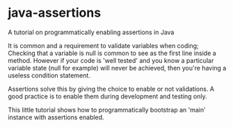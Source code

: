 # java-assertions
A tutorial on programmatically enabling assertions in Java

It is common and a requirement to validate variables when coding; Checking that a variable is null is common to see as the first line inside a method. However if your code is 'well tested' and you know a particular variable state (null for example) will never be achieved, then you're having a useless condition statement.

Assertions solve this by giving the choice to enable or not validations. A good practice is to enable them during development and testing only.

This little tutorial shows how to programmatically bootstrap an 'main' instance with assertions enabled.
